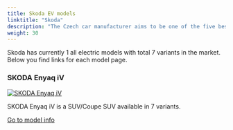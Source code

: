 ```yaml
---
title: Skoda EV models
linktitle: "Skoda"
description: "The Czech car manufacturer aims to be one of the five best-selling brands in Europe by 2030, and the company plans to become the leading European brand in the growth regions of India, Russia and North Africa. "
weight: 30
---
```

<!-- markdownlint-disable MD033 -->
<!-- markdownlint-disable MD010 -->
 Skoda has currently 1 all electric models with total 7 variants in the market. Below you find links for each model page.

<div class="container p-3 mb-4 bg-body-tertiary rounded border">
<h3> SKODA Enyaq iV</h3>
	<div class="row">
		<div class="col col-12 col-md-6">
			<a href="enyaq_iv"><img src="https://media.evkx.net/multimedia/models/skoda/enyaq_iv/enyaq_coupé_rs_iv/main_1_st.jpg" class="img-fluid" alt="SKODA Enyaq iV" ></a>
		</div>
		<div class="col col-12 col-md-6">
<p>
SKODA Enyaq iV is a SUV/Coupe SUV available in 7 variants.
</p>
	<a href="enyaq_iv/" class="btn btn-outline-primary" role="button">Go to model info</a>
		</div>
	</div>
</div>
